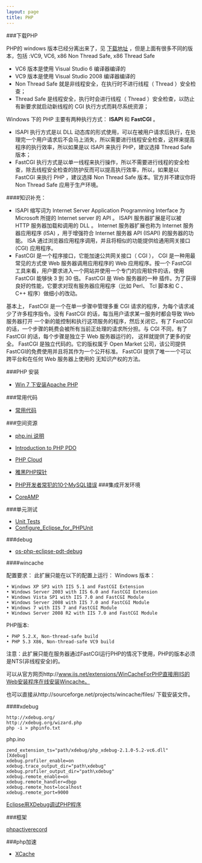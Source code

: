 ```yaml
---
layout: page 
title: PHP
---
```





###下载PHP

PHP的 windows 版本已经分离出来了，见 [下载地址](http://windows.php.net/download) ，但是上面有很多不同的版本，包括 :VC9, VC6, x86 Non Thread Safe, x86 Thread Safe

- VC6 版本是使用 Visual Studio 6 编译器编译的
- VC9 版本是使用 Visual Studio 2008 编译器编译的
- Non Thread Safe 就是非线程安全，在执行时不进行线程（ Thread ）安全检查； 
- Thread Safe 是线程安全，执行时会进行线程（ Thread ）安全检查，以防止有新要求就启动新线程的 CGI 执行方式而耗尽系统资源；

Windows 下的 PHP 主要有两种执行方式： **ISAPI** 和 **FastCGI** 。

- ISAPI 执行方式是以 DLL 动态库的形式使用，可以在被用户请求后执行，在处理完一个用户请求后不会马上消失，所以需要进行线程安全检查，这样来提高程序的执行效率，所以如果是以 ISAPI 来执行 PHP，建议选择 Thread Safe 版本；
- FastCGI 执行方式是以单一线程来执行操作，所以不需要进行线程的安全检查，除去线程安全检查的防护反而可以提高执行效率，所以，如果是以 FastCGI 来执行 PHP ，建议选择 Non Thread Safe 版本。官方并不建议你将 Non Thread Safe 应用于生产环境。

####知识补充：
- ISAPI 缩写词为 Internet Server Application Programming Interface 为 Microsoft 所提的 Internet server 的 API 。 ISAPI 服务器扩展是可以被 HTTP 服务器加载和调用的 DLL 。 Internet 服务器扩展也称为 Internet 服务器应用程序 (ISA) ，用于增强符合 Internet 服务器 API (ISAPI) 的服务器的功能。 ISA 通过浏览器应用程序调用，并且将相似的功能提供给通用网关接口(CGI) 应用程序。
- FastCGI 是一个程序接口，它能加速公共网关接口（ CGI ）， CGI 是一种用最常见的方式使 Web 服务器调用应用程序的 Web 应用程序。按一个 FastCGI 工具来看，用户要求进入一个网站并使用一个专门的应用软件的话，使用 FastCGI 能够快 3 到 30 倍。 FastCGI 是 Web 服务器的一种 插件。为了获得良好的性能，它要求对现有服务器应用程序（比如 Perl、 Tcl 脚本和 C 、 C++ 程序）做细小的改动。　　

基本上， FastCGI 是一个在单一步骤中管理多重 CGI 请求的程序，为每个请求减少了许多程序指令。没有 FastCGI 的话，每当用户请求某一服务时都会导致 Web 服务器打开 一个新的能控制和执行这项服务的程序，然后关闭它。有了 FastCGI的话，一个步骤的耗费会被所有当前正处理的请求所分担。与 CGI 不同，有了 FastCGI 的话，每个步骤是独立于 Web 服务器运行的， 这样就提供了更多的安全。 FastCGI 是独立代码的。它的版权属于 Open Market 公司，该公司提供 FastCGI的免费使用并且将其作为一个公开标准。 FastCGI 提供了唯一一个可以跨平台和在任何 Web 服务器上使用的 无知识产权的方法。

###PHP 安装
- [Win 7 下安装Apache PHP](/PHP/2012/06/05/php-win7-install-apache-php/)

###常用代码
- [常用代码](/PHP/2015/06/05/php-useful-code-source/)



###空间资源
- [php.ini 说明](/PHP/2012/06/05/php.ini-instruction/)
- [Introduction to PHP PDO](http://www.phpro.org/tutorials/Introduction-to-PHP-PDO.html)
- [PHP Cloud](https://www.phpfog.com/)
- [雅黑PHP探针](http://www.yahei.net/)
- [PHP开发者常犯的10个MySQL错误](/PHP/2012/06/05/php-mistake-top-ten/)
###集成开发环境

- [CoreAMP](http://code.google.com/p/coreamp/)

###单元测试
- [Unit Tests](http://pkp.sfu.ca/wiki/index.php/Unit_Tests)
- [Configure_Eclipse_for_PHPUnit](http://pkp.sfu.ca/wiki/index.php/Configure_Eclipse_for_PHPUnit)


###debug

- [os-php-eclipse-pdt-debug](http://www.eclipse.org/pdt/articles/debugger/os-php-eclipse-pdt-debug-pdf.pdf)

####wincache

配置要求：
此扩展只能在以下的配置上运行：
Windows 版本：

	• Windows XP SP3 with IIS 5.1 and FastCGI Extension
	• Windows Server 2003 with IIS 6.0 and FastCGI Extension
	• Windows Vista SP1 with IIS 7.0 and FastCGI Module
	• Windows Server 2008 with IIS 7.0 and FastCGI Module
	• Windows 7 with IIS 7 and FastCGI Module
	• Windows Server 2008 R2 with IIS 7.0 and FastCGI Module
	
PHP版本:

	• PHP 5.2.X, Non-thread-safe build
	• PHP 5.3 X86, Non-thread-safe VC9 build
	
注意：此扩展只能在服务器通过FastCGI运行PHP的情况下使用，PHP的版本必须是NTS(非线程安全)的。

可以从官方网页http://www.iis.net/extensions/WinCacheForPHP直接用IIS的Web安装程序在线安装Wincache。

也可以直接从http://sourceforge.net/projects/wincache/files/ 下载安装文件。

####xdebug

	http://xdebug.org/	
	http://xdebug.org/wizard.php	
	php -i > phpinfo.txt
php.ino
	
	zend_extension_ts="path/xdebug/php_xdebug-2.1.0-5.2-vc6.dll" 
	[Xdebug] 
	xdebug.profiler_enable=on 
	xdebug.trace_output_dir="path\xdebug" 
	xdebug.profiler_output_dir="path\xdebug" 
	xdebug.remote_enable=on 
	xdebug.remote_handler=dbgp 
	xdebug.remote_host=localhost 
	xdebug.remote_port=9000 

[Eclipse用XDebug调试PHP程序](http://www.cnblogs.com/yeer/archive/2010/04/07/1706407.html)

###框架

[phpactiverecord](http://www.phpactiverecord.org/)


###php加速

- [XCache](http://xcache.lighttpd.net/)






